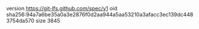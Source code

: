 version https://git-lfs.github.com/spec/v1
oid sha256:94a7a6be35a0a3e2876f0d2aa944a5aa53210a3afacc3ec139dc4483754da570
size 3845
